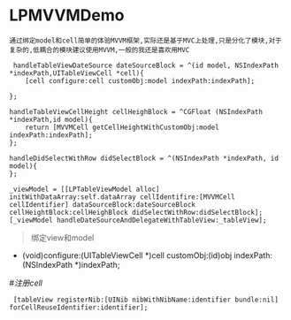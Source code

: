 # LPMVVMDemo
`通过绑定model和cell简单的体验MVVM框架,实际还是基于MVC上处理,只是分化了模块,对于复杂的,低耦合的模块建议使用MVVM,一般的我还是喜欢用MVC`
     
     handleTableViewDateSource dateSourceBlock = ^(id model, NSIndexPath *indexPath,UITableViewCell *cell){
        [cell configure:cell customObj:model indexPath:indexPath];
        
    };
    
    handleTableViewCellHeight cellHeighBlock = ^CGFloat (NSIndexPath *indexPath,id model){
        return [MVVMCell getCellHeightWithCustomObj:model indexPath:indexPath];
    };
    
    handleDidSelectWithRow didSelectBlock = ^(NSIndexPath *indexPath, id model){
    };
    
    _viewModel = [[LPTableViewModel alloc] initWithDataArray:self.dataArray cellIdentifire:[MVVMCell cellIdentifier] dataSourceBlock:dateSourceBlock cellHeightBlock:cellHeighBlock didSelectWithRow:didSelectBlock];
    [_viewModel handleDateSourceAndDelegateWithTableView:_tableView];

> 绑定view和model
 - (void)configure:(UITableViewCell *)cell
        customObj:(id)obj
        indexPath:(NSIndexPath *)indexPath;

          

#*注册cell*

     [tableView registerNib:[UINib nibWithNibName:identifier bundle:nil] forCellReuseIdentifier:identifier];

